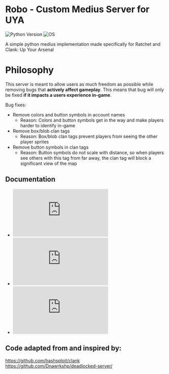 # Robo - Custom Medius Server for UYA
![Python Version](https://img.shields.io/badge/python-3.9-blue?style=for-the-badge&logo=python)
![OS](https://img.shields.io/badge/OS-GNU%2FLinux-red?style=for-the-badge&logo=linux)

A simple python medius implementation made specifically for Ratchet and Clank: Up Your Arsenal

# Philosophy
This server is meant to allow users as much freedom as possible while removing bugs that **actively affect gameplay**. This means that bug will only be fixed **if it impacts a users experience in-game**.

Bug fixes:
- Remove colors and button symbols in account names
	- Reason: Colors and button symbols get in the way and make players harder to identify in-game
- Remove box/blob clan tags
	- Reason: Box/blob clan tags prevent players from seeing the other player sprites
- Remove button symbols in clan tags
	- Reason: Button symbols do not scale with distance, so when players see others with this tag from far away, the clan tag will block a significant view of the map

## Documentation
- ![Features and extras!](https://github.com/jtjanecek/robo/blob/master/docs/features.md)
- ![Running Robo on Windows](https://github.com/jtjanecek/robo/blob/master/docs/windows.md)
- ![Running Robo on Linux (recommended)](https://github.com/jtjanecek/robo/blob/master/docs/linux.md)

## Code adapted from and inspired by:
https://github.com/hashsploit/clank    
https://github.com/Dnawrkshp/deadlocked-server/
